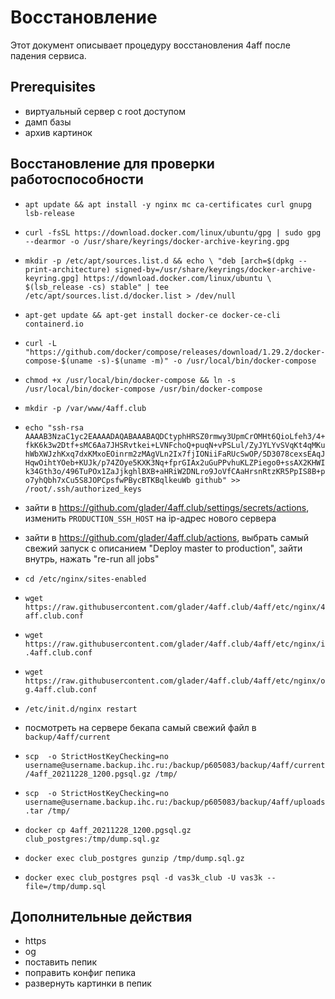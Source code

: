 # Восстановление

Этот документ описывает процедуру восстановления 4aff после падения сервиса.

## Prerequisites
- виртуальный сервер с root доступом
- дамп базы
- архив картинок

## Восстановление для проверки работоспособности
- `apt update && apt install -y nginx mc ca-certificates curl gnupg lsb-release`
- `curl -fsSL https://download.docker.com/linux/ubuntu/gpg | sudo gpg --dearmor -o /usr/share/keyrings/docker-archive-keyring.gpg`
- `mkdir -p /etc/apt/sources.list.d && echo \
  "deb [arch=$(dpkg --print-architecture) signed-by=/usr/share/keyrings/docker-archive-keyring.gpg] https://download.docker.com/linux/ubuntu \
  $(lsb_release -cs) stable" | tee /etc/apt/sources.list.d/docker.list > /dev/null`
- `apt-get update && apt-get install docker-ce docker-ce-cli containerd.io`
- `curl -L "https://github.com/docker/compose/releases/download/1.29.2/docker-compose-$(uname -s)-$(uname -m)" -o /usr/local/bin/docker-compose`
- `chmod +x /usr/local/bin/docker-compose && ln -s /usr/local/bin/docker-compose /usr/bin/docker-compose`
- `mkdir -p /var/www/4aff.club`
- `echo "ssh-rsa AAAAB3NzaC1yc2EAAAADAQABAAABAQDCtyphHRSZ0rmwy3UpmCrOMHt6QioLfeh3/4+fkK6k3w2Dtf+sMC6Aa7JHSRvtkei+LVNFchoQ+puqN+vPSLul/ZyJYLYvSVqKt4qMKuhWbXWJzhKxq7dxKMxoEOinrm2zMAgVLn2Ix7fjIONiiFaRUcSwOP/5D3078cexsEAqJHqwOihtYOeb+KUJk/p74ZOye5KXK3Nq+fprGIAx2uGuPPvhuKLZPiego0+ssAX2KHWIk34Gth3o/496TuPOx1ZaJjkghlBXB+aHRiW2DNLro9JoVfCAaHrsnRtzKR5PpIS8B+po7yhQbh7xCu5S8JOPCpsfwPBycBTKBqlkeuWb github" >> /root/.ssh/authorized_keys`

- зайти в https://github.com/glader/4aff.club/settings/secrets/actions, изменить `PRODUCTION_SSH_HOST` на ip-адрес нового сервера
- зайти в https://github.com/glader/4aff.club/actions, выбрать самый свежий запуск с описанием "Deploy master to production", зайти внутрь, нажать "re-run all jobs"

- `cd /etc/nginx/sites-enabled`
- `wget https://raw.githubusercontent.com/glader/4aff.club/4aff/etc/nginx/4aff.club.conf`
- `wget https://raw.githubusercontent.com/glader/4aff.club/4aff/etc/nginx/i.4aff.club.conf`
- `wget https://raw.githubusercontent.com/glader/4aff.club/4aff/etc/nginx/og.4aff.club.conf`
- `/etc/init.d/nginx restart`

- посмотреть на сервере бекапа самый свежий файл в `backup/4aff/current`
- `scp  -o StrictHostKeyChecking=no username@username.backup.ihc.ru:/backup/p605083/backup/4aff/current/4aff_20211228_1200.pgsql.gz /tmp/`
- `scp  -o StrictHostKeyChecking=no username@username.backup.ihc.ru:/backup/p605083/backup/4aff/uploads.tar /tmp/`
- `docker cp 4aff_20211228_1200.pgsql.gz club_postgres:/tmp/dump.sql.gz`
- `docker exec club_postgres gunzip /tmp/dump.sql.gz`
- `docker exec club_postgres psql -d vas3k_club -U vas3k --file=/tmp/dump.sql`

## Дополнительные действия
- https
- og
- поставить пепик
- поправить конфиг пепика
- развернуть картинки в пепик
